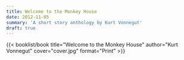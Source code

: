 ```yaml
---
title: Welcome to the Monkey House
date: 2012-11-05
summary: 'A short story anthology by Kurt Vonnegut'
draft: true
---
```


{{< booklist/book
title="Welcome to the Monkey House"
author="Kurt Vonnegut"
cover="cover.jpg"
format="Print" >}}
